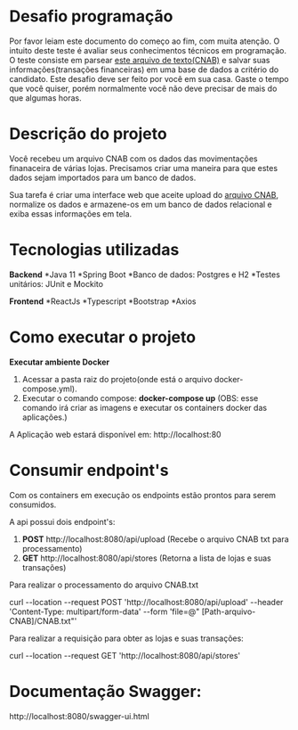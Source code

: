 # Desafio programação

Por favor leiam este documento do começo ao fim, com muita atenção.
O intuito deste teste é avaliar seus conhecimentos técnicos em programação.
O teste consiste em parsear [este arquivo de texto(CNAB)](https://github.com/ByCodersTec/desafio-ruby-on-rails/blob/master/CNAB.txt) e salvar suas informações(transações financeiras) em uma base de dados a critério do candidato.
Este desafio deve ser feito por você em sua casa. Gaste o tempo que você quiser, porém normalmente você não deve precisar de mais do que algumas horas.

# Descrição do projeto

Você recebeu um arquivo CNAB com os dados das movimentações finanaceira de várias lojas.
Precisamos criar uma maneira para que estes dados sejam importados para um banco de dados.

Sua tarefa é criar uma interface web que aceite upload do [arquivo CNAB](https://github.com/ByCodersTec/desafio-ruby-on-rails/blob/master/CNAB.txt), normalize os dados e armazene-os em um banco de dados relacional e exiba essas informações em tela.

# Tecnologias utilizadas

**Backend**
*Java 11
*Spring Boot
*Banco de dados: Postgres e H2
*Testes unitários: JUnit e Mockito

**Frontend**
*ReactJs
*Typescript
*Bootstrap
*Axios

# Como executar o projeto

**Executar ambiente Docker**

1. Acessar a pasta raiz do projeto(onde está o arquivo docker-compose.yml).
2. Executar o comando compose: **docker-compose up** (OBS: esse comando irá criar as imagens e executar os containers docker das aplicações.)
 
A Aplicação web estará disponível em: http://localhost:80

# Consumir endpoint's

Com os containers em execução os endpoints estão prontos para serem consumidos.

A api possui dois endpoint's:

1. **POST** http://localhost:8080/api/upload  (Recebe o arquivo CNAB txt para processamento)
2. **GET** http://localhost:8080/api/stores   (Retorna a lista de lojas e suas transações)

Para realizar o processamento do arquivo CNAB.txt

curl --location --request POST 'http://localhost:8080/api/upload' --header 'Content-Type: multipart/form-data' --form 'file=@"
[Path-arquivo-CNAB]/CNAB.txt"'

Para realizar a requisição para obter as lojas e suas transações:

curl --location --request GET 'http://localhost:8080/api/stores'

# Documentação Swagger:
http://localhost:8080/swagger-ui.html